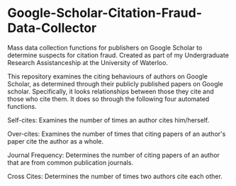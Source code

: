 # Google-Scholar-Citation-Fraud-Data-Collector
Mass data collection functions for publishers on Google Scholar to determine suspects for citation fraud. Created as part of my Undergraduate Research Assistanceship at the University of Waterloo.


This repository examines the citing behaviours of authors on Google Scholar, as determined through their publicly published papers on Google scholar. Specifically, it looks relationships between those they cite and those who cite them. It does so through the following four automated functions.

Self-cites: Examines the number of times an author cites him/herself.

Over-cites: Examines the number of times that citing papers of an author's paper cite the author as a whole.

Journal Frequency: Determines the number of citing papers of an author that are from common publication journals. 

Cross Cites: Determines the number of times two authors cite each other. 
